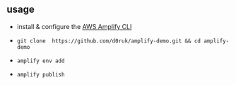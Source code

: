 ## usage

- install & configure the [AWS Amplify CLI](https://aws-amplify.github.io/docs/cli/init#install-the-cli)

- `git clone  https://github.com/d0ruk/amplify-demo.git && cd amplify-demo`

- `amplify env add`

- `amplify publish`
